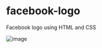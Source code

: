 # facebook-logo
Facebook logo using HTML and CSS

![image](https://user-images.githubusercontent.com/42215380/216304945-3f959561-73c0-437b-b887-11c93f1c4842.png)
